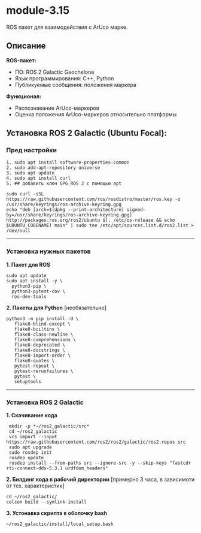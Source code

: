 # module-3.15   
ROS пакет для взаимодействия с ArUco марке.

## Описание

**ROS-пакет:**
* ПО: ROS 2 Galactic Geochelone  
* Язык программирования: C++, Python  
* Публикуемые сообщения: положения маркера  

**Функционал:** 
* Распознавание ArUco-маркеров
* Оценка положения ArUco-маркеров относительно платформы

## Установка ROS 2 Galactic (Ubuntu Focal):  

### Пред настройки  
    1. sudo apt install software-properties-common  
    2. sudo add-apt-repository universe  
    3. sudo apt update  
    4. sudo apt install curl  
    5. ## добавить ключ GPG ROS 2 с помощью apt

    sudo curl -sSL https://raw.githubusercontent.com/ros/rosdistro/master/ros.key -o /usr/share/keyrings/ros-archive-keyring.gpg  
    echo "deb [arch=$(dpkg --print-architecture) signed-by=/usr/share/keyrings/ros-archive-keyring.gpg] http://packages.ros.org/ros2/ubuntu $(. /etc/os-release && echo $UBUNTU_CODENAME) main" | sudo tee /etc/apt/sources.list.d/ros2.list > /dev/null

---
### Установка нужных пакетов  
**1. Пакет для ROS**

    sudo apt update  
    sudo apt install -y \  
      python3-pip \  
      python3-pytest-cov \  
      ros-dev-tools  
**2. Пакеты для Python** [необязательно] 
 
    python3 -m pip install -U \
       flake8-blind-except \
       flake8-builtins \
       flake8-class-newline \
       flake8-comprehensions \
       flake8-deprecated \
       flake8-docstrings \
       flake8-import-order \
       flake8-quotes \
       pytest-repeat \
       pytest-rerunfailures \
       pytest \
       setuptools

---
### Установка ROS 2 Galactic
**1. Скачивание кода**

     mkdir -p *~/ros2_galactic/src*
     cd ~/ros2_galactic
     vcs import --input https://raw.githubusercontent.com/ros2/ros2/galactic/ros2.repos src
     sudo apt upgrade
     sudo rosdep init
     rosdep update
     rosdep install --from-paths src --ignore-src -y --skip-keys "fastcdr rti-connext-dds-5.3.1 urdfdom_headers"
**2. Билдинг кода в рабочий директории** [примерно 3 часа, в зависимоти от тех. характеристик]

    cd ~/ros2_galactic/
    colcon build --symlink-install     

**3. Устонавка скрипта в оболочку bash**  

    ~/ros2_galactic/install/local_setup.bash    
